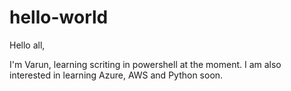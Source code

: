 # hello-world

Hello all,

I'm Varun, learning scriting in powershell at the moment. I am also interested in learning Azure, AWS and Python soon.

